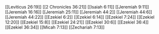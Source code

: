 [[Leviticus 26:19]]
[[2 Chronicles 36:21]]
[[Isaiah 6:11]]
[[Jeremiah 9:11]]
[[Jeremiah 16:16]]
[[Jeremiah 25:11]]
[[Jeremiah 44:2]]
[[Jeremiah 44:6]]
[[Jeremiah 44:22]]
[[Ezekiel 6:2]]
[[Ezekiel 6:14]]
[[Ezekiel 7:24]]
[[Ezekiel 12:20]]
[[Ezekiel 15:8]]
[[Ezekiel 24:21]]
[[Ezekiel 30:6]]
[[Ezekiel 36:4]]
[[Ezekiel 36:34]]
[[Micah 7:13]]
[[Zechariah 7:13]]
